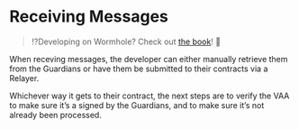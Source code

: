 # Receiving Messages

> :interrobang:Developing on Wormhole? Check out [the book](https://book.wormhole.com)! :book:

When receving messages, the developer can either manually retrieve them from the Guardians or have them be submitted to their contracts via a Relayer.

Whichever way it gets to their contract, the next steps are to verify the VAA to make sure it’s a signed by the Guardians, and to make sure it’s not already been processed.
